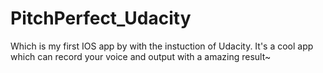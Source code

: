 # PitchPerfect_Udacity
Which is my first IOS app by with the instuction of Udacity.
It's a cool app which can record your voice and output with a amazing result~
